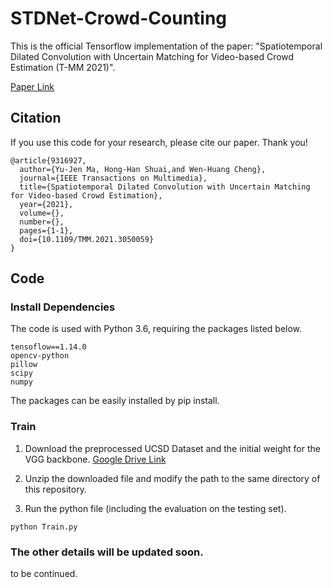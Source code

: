 # STDNet-Crowd-Counting

This is the official Tensorflow implementation of the paper: "Spatiotemporal Dilated Convolution with Uncertain Matching for Video-based Crowd Estimation (T-MM 2021)".

[Paper Link](https://ieeexplore.ieee.org/document/9316927)


## Citation

If you use this code for your research, please cite our paper. Thank you!

```
@article{9316927,
  author={Yu-Jen Ma, Hong-Han Shuai,and Wen-Huang Cheng},
  journal={IEEE Transactions on Multimedia}, 
  title={Spatiotemporal Dilated Convolution with Uncertain Matching for Video-based Crowd Estimation}, 
  year={2021},
  volume={},
  number={},
  pages={1-1},
  doi={10.1109/TMM.2021.3050059}
}
```

## Code

### Install Dependencies

The code is used with Python 3.6, requiring the packages listed below.

```
tensoflow==1.14.0
opencv-python
pillow
scipy
numpy
```
The packages can be easily installed by pip install.

### Train

1. Download the preprocessed UCSD Dataset and the initial weight for the VGG backbone. [Google Drive Link](https://drive.google.com/file/d/1_6ssL1b9nMvgMdK8Owea_7ksWxObgWeh/view?usp=sharing)

2. Unzip the downloaded file and modify the path to the same directory of this repository.

3. Run the python file (including the evaluation on the testing set).

  `python Train.py`


### The other details will be updated soon.

to be continued.
